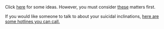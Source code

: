 Click [here](http://www.addictdepression.com/suicide-methods/) for some ideas.
However, you must consider [these](http://lostallhope.com/things-consider) matters first.

If you would like someone to talk to about your suicidal inclinations, [here are some hotlines you can call.](https://www.reddit.com/r/SuicideWatch/wiki/hotlines)